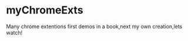 <!--
@Author: Sonny Du <sonny>
@Date:   03-22-16-Mar-2016
@Email:  sunnydu999@gmail.com
@Last modified by:   sonny
@Last modified time: 03-19-17-Mar-2016
@License: MIT
-->

# myChromeExts
Many chrome extentions first demos in a book,next my own creation,lets watch!
